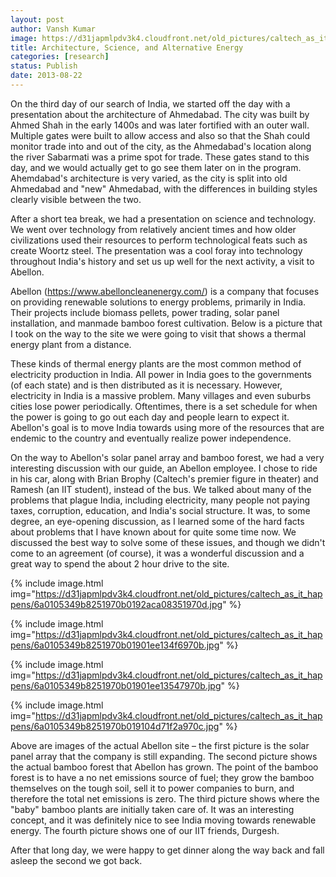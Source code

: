 ```yaml
---
layout: post
author: Vansh Kumar
image: https://d31japmlpdv3k4.cloudfront.net/old_pictures/caltech_as_it_happens/6a0105349b8251970b019104d71672970c.jpg
title: Architecture, Science, and Alternative Energy
categories: [research]
status: Publish
date: 2013-08-22
---
```



On the third day of our search of India, we started off the day with a presentation about the architecture of Ahmedabad. The city was built by Ahmed Shah in the early 1400s and was later fortified with an outer wall. Multiple gates were built to allow access and also so that the Shah could monitor trade into and out of the city, as the Ahmedabad's location along the river Sabarmati was a prime spot for trade. These gates stand to this day, and we would actually get to go see them later on in the program. Ahemdabad's architecture is very varied, as the city is split into old Ahmedabad and "new" Ahmedabad, with the differences in building styles clearly visible between the two.

After a short tea break, we had a presentation on science and technology. We went over technology from relatively ancient times and how older civilizations used their resources to perform technological feats such as create Woortz steel. The presentation was a cool foray into technology throughout India's history and set us up well for the next activity, a visit to Abellon.

Abellon (https://www.abelloncleanenergy.com/) is a company that focuses on providing renewable solutions to energy problems, primarily in India. Their projects include biomass pellets, power trading, solar panel installation, and manmade bamboo forest cultivation. Below is a picture that I took on the way to the site we were going to visit that shows a thermal energy plant from a distance.

  These kinds of thermal energy plants are the most common method of electricity production in India. All power in India goes to the governments (of each state) and is then distributed as it is necessary. However, electricity in India is a massive problem. Many villages and even suburbs cities lose power periodically. Oftentimes, there is a set schedule for when the power is going to go out each day and people learn to expect it. Abellon's goal is to move India towards using more of the resources that are endemic to the country and eventually realize power independence.

On the way to Abellon's solar panel array and bamboo forest, we had a very interesting discussion with our guide, an Abellon employee. I chose to ride in his car, along with Brian Brophy (Caltech's premier figure in theater) and Ramesh (an IIT student), instead of the bus. We talked about many of the problems that plague India, including electricity, many people not paying taxes, corruption, education, and India's social structure. It was, to some degree, an eye-opening discussion, as I learned some of the hard facts about problems that I have known about for quite some time now. We discussed the best way to solve some of these issues, and though we didn't come to an agreement (of course), it was a wonderful discussion and a great way to spend the about 2 hour drive to the site.


{% include image.html img="https://d31japmlpdv3k4.cloudfront.net/old_pictures/caltech_as_it_happens/6a0105349b8251970b0192aca08351970d.jpg" %}

{% include image.html img="https://d31japmlpdv3k4.cloudfront.net/old_pictures/caltech_as_it_happens/6a0105349b8251970b01901ee134f6970b.jpg" %}

{% include image.html img="https://d31japmlpdv3k4.cloudfront.net/old_pictures/caltech_as_it_happens/6a0105349b8251970b01901ee13547970b.jpg" %}

{% include image.html img="https://d31japmlpdv3k4.cloudfront.net/old_pictures/caltech_as_it_happens/6a0105349b8251970b019104d71f2a970c.jpg" %}

Above are images of the actual Abellon site – the first picture is the solar panel array that the company is still expanding. The second picture shows the actual bamboo forest that Abellon has grown. The point of the bamboo forest is to have a no net emissions source of fuel; they grow the bamboo themselves on the tough soil, sell it to power companies to burn, and therefore the total net emissions is zero. The third picture shows where the "baby" bamboo plants are initially taken care of. It was an interesting concept, and it was definitely nice to see India moving towards renewable energy. The fourth picture shows one of our IIT friends, Durgesh.

After that long day, we were happy to get dinner along the way back and fall asleep the second we got back.

